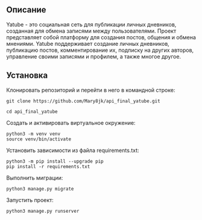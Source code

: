 ## Описание
Yatube - это социальная сеть для публикации личных дневников, созданная для обмена записями между пользователями. Проект представляет собой платформу для создания постов, общения и обмена мнениями. Yatube поддерживает создание личных дневников, публикацию постов, комментирование их, подписку на других авторов, управление своими записями и профилем, а также многое другое.

## Установка
Клонировать репозиторий и перейти в него в командной строке:
```
git clone https://github.com/Mary8jk/api_final_yatube.git
```

```
cd api_final_yatube
```

Cоздать и активировать виртуальное окружение:

```
python3 -m venv venv
source venv/bin/activate
```

Установить зависимости из файла requirements.txt:

```
python3 -m pip install --upgrade pip
pip install -r requirements.txt
```

Выполнить миграции:

```
python3 manage.py migrate
```

Запустить проект:

```
python3 manage.py runserver
```